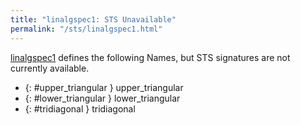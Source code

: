 ```yaml
---
title: "linalgspec1: STS Unavailable"
permalink: "/sts/linalgspec1.html"
---
```






[linalgspec1](/cd/linalgspec1)
defines the following Names, but STS signatures are not currently available.


 *  {: #upper_triangular } upper_triangular
 *  {: #lower_triangular } lower_triangular
 *  {: #tridiagonal } tridiagonal